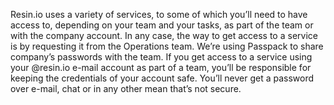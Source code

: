 Resin.io uses a variety of services, to some of which you’ll need to have access to, depending on your team and your tasks, as part of the team or with the company account. In any case, the way to get access to a service is by requesting it from the Operations team. We’re using Passpack to share company’s passwords with the team. If you get access to a service using your @resin.io e-mail account as part of a team, you’ll be responsible for keeping the credentials of your account safe. You’ll never get a password over e-mail, chat or in any other mean that’s not secure.